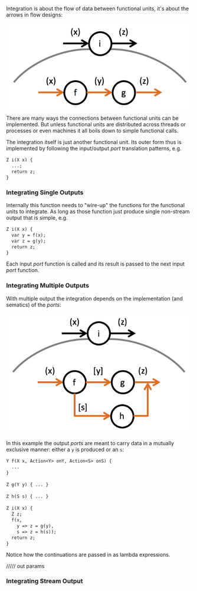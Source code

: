 Integration is about the flow of data between functional units, it's about the arrows in flow designs:

![](images/implementing_integration/genericintegration.png)

There are many ways the connections between functional units can be implemented. But unless functional units are distributed across threads or processes or even machines it all boils down to simple functional calls.

The integration itself is just another functional unit. Its outer form thus is implemented by following the input/output *port* translation patterns, e.g.

```
Z i(X x) {
  ...;
  return z;
}
```

### Integrating Single Outputs
Internally this function needs to "wire-up" the functions for the functional units to integrate. As long as those function just produce single non-stream output that is simple, e.g.

```
Z i(X x) {
  var y = f(x);
  var z = g(y);
  return z;
}
```

Each input *port* function is called and its result is passed to the next input *port* function.

### Integrating Multiple Outputs
With multiple output the integration depends on the implementation (and sematics) of the *ports*:

![](images/implementing_integration/integrateseveraloutputs.png)

In this example the output *ports* are meant to carry data in a mutually exclusive manner: either a `y` is produced or an `s`:

```
Y f(X x, Action<Y> onY, Action<S> onS) {
  ...
}

Z g(Y y) { ... }

Z h(S s) { ... }

Z i(X x) {
  Z z;
  f(x,
    y => z = g(y),
    s => z = h(s));
  return z;
}
```

Notice how the continuations are passed in as lambda expressions.

///// out params

### Integrating Stream Output